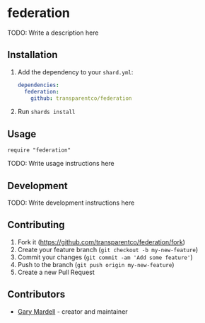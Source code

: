 # federation

TODO: Write a description here

## Installation

1. Add the dependency to your `shard.yml`:

   ```yaml
   dependencies:
     federation:
       github: transparentco/federation
   ```

2. Run `shards install`

## Usage

```crystal
require "federation"
```

TODO: Write usage instructions here

## Development

TODO: Write development instructions here

## Contributing

1. Fork it (<https://github.com/transparentco/federation/fork>)
2. Create your feature branch (`git checkout -b my-new-feature`)
3. Commit your changes (`git commit -am 'Add some feature'`)
4. Push to the branch (`git push origin my-new-feature`)
5. Create a new Pull Request

## Contributors

- [Gary Mardell](https://github.com/transparentco) - creator and maintainer
